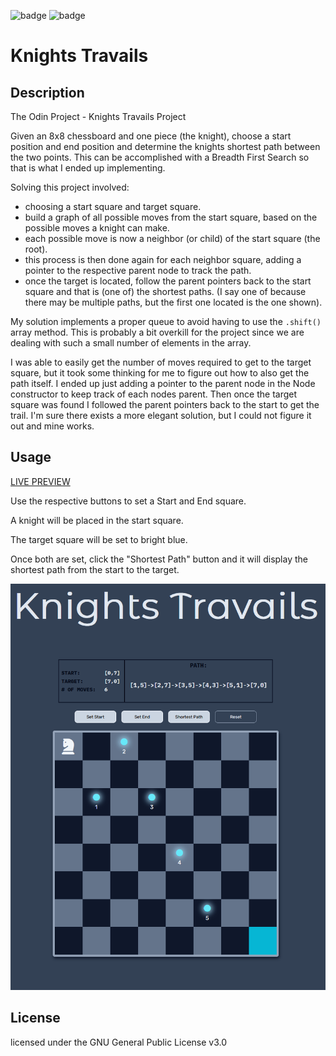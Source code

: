 ![badge](https://img.shields.io/github/languages/top/nronzel/Knights-Travails) ![badge](https://img.shields.io/github/license/nronzel/Knights-Travails)

# Knights Travails

## Description

The Odin Project - Knights Travails Project

Given an 8x8 chessboard and one piece (the knight), choose a start position and end position and determine the knights shortest path between the two points. This can be accomplished with a Breadth First Search so that is what I ended up implementing.

Solving this project involved:

- choosing a start square and target square.
- build a graph of all possible moves from the start square, based on the possible moves a knight can make.
- each possible move is now a neighbor (or child) of the start square (the root).
- this process is then done again for each neighbor square, adding a pointer to the respective parent node to track the path.
- once the target is located, follow the parent pointers back to the start square and that is (one of) the shortest paths. (I say one of because there may be multiple paths, but the first one located is the one shown).

My solution implements a proper queue to avoid having to use the `.shift()` array method. This is probably a bit overkill for the project since we are dealing with such a small number of elements in the array.

I was able to easily get the number of moves required to get to the target square, but it took some thinking for me to figure out how to also get the path itself. I ended up just adding a pointer to the parent node in the Node constructor to keep track of each nodes parent. Then once the target square was found I followed the parent pointers back to the start to get the trail. I'm sure there exists a more elegant solution, but I could not figure it out and mine works.

## Usage

[LIVE PREVIEW]()

Use the respective buttons to set a Start and End square.

A knight will be placed in the start square.

The target square will be set to bright blue.

Once both are set, click the "Shortest Path" button and it will display the shortest path from the start to the target.

![screenshot](/dist/assets//imgs/screenshot.png)

## License

licensed under the GNU General Public License v3.0
